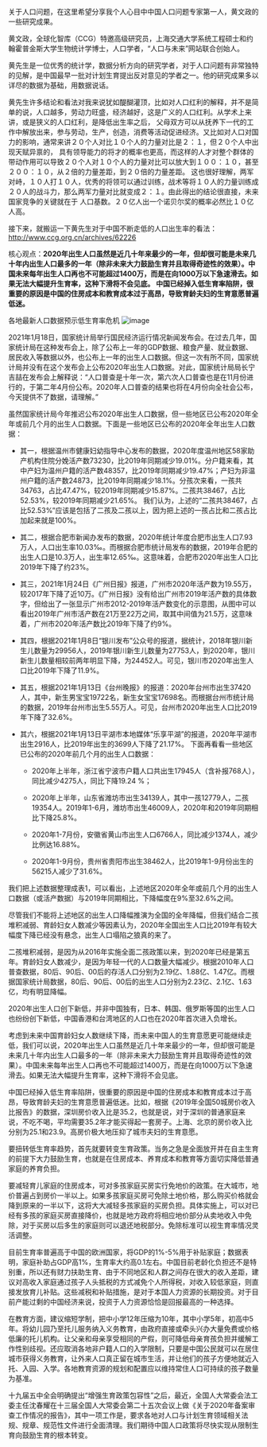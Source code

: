 关于人口问题，在这里希望分享我个人心目中中国人口问题专家第一人，黄文政的一些研究成果。

黄文政，全球化智库（CCG）特邀高级研究员，上海交通大学系统工程硕士和约翰霍普金斯大学生物统计学博士，人口学者，“人口与未来”网站联合创始人。

黄先生是一位优秀的统计学，数据分析方向的研究学者，对于人口问题有非常独特的见解，是中国最早一批对计划生育提出反对意见的学者之一。他的研究成果多以详尽的数据为基础，用数据说话。

黄先生许多结论和看法对我来说犹如醍醐灌顶，比如对人口红利的解释，并不是简单的说，人口越多，劳动力旺盛，经济越好，这是广义的人口红利。从学术上来讲，或是狭义的人口红利，是降低出生率之后，
父母双方可以从抚养下一代的工作中解放出来，参与劳动，生产，创造，消费等活动促进经济。又比如对人口对国力的影响，通常来讲２０个人对比１０个人的力量对比是２：１，但２０个人中出现天赋异禀的，
具有领导能力的将才的概率也更高，而这样的人才对整个群体的带动作用可以导致２０个人对１０个人的力量对比可以放大到１００：１０，甚至２００：１０，从２倍的力量差距，到２０倍的力量差距。
这也很好理解，两军对峙，１０人打１０人，优秀的将领可以通过训练，战术等将１０人的力量训练成２０人的战斗力，那么两军力量对比就变成２：１。由此得出的结论很直接，未来国家竞争的关键就在于
人口基数。２０亿人出一个诺贝尔奖的概率必然比１０亿人高。

接下来，就搬运一下黄先生对于中国不断走低的人口出生率的看法：http://www.ccg.org.cn/archives/62226

核心观点：**2020年出生人口虽然是近几十年来最少的一年，但却很可能是未来几十年内出生人口最多的一年（除非未来大力鼓励生育并且取得奇迹性的效果）。中国未来每年出生人口再也不可能超过1400万，而是在向1000万以下急速滑去。如果无法大幅提升生育率，这种下滑将不会见底。 中国已经掉入低生育率陷阱，很重要的原因是中国的住房成本和教育成本过于高昂，导致育龄夫妇的生育意愿普遍低迷。**

各地最新人口数据预示低生育率危机
![image](https://user-images.githubusercontent.com/31200629/163592950-704f5bb2-a191-47f8-9034-723029fc3a66.png)

2021年1月18日，国家统计局举行国民经济运行情况新闻发布会。在过去几年，国家统计局在这种发布会上，除了公布上一年的GDP数据、粮食产量、就业数据、居民收入等数据以外，也公布上一年的出生人口数据。但这一次有所不同，国家统计局并没有在这个发布会上公布2020年出生人口数据。对此，国家统计局局长宁吉喆在发布会上解释说：“人口普查是十年一次，第六次人口普查也是在11月份进行的，于第二年4月份公布。2020年人口普查的结果也将在4月份向全社会公布，今天提供不了数据，请理解。”

虽然国家统计局今年推迟公布2020年出生人口数据，但一些地区已公布2020年全年或前几个月的出生人口数据。下面是一些地区已公布的2020年全年出生人口数据：

- 其一，根据温州市健康妇幼指导中心发布的数据，2020年度温州地区58家助产机构住院分娩活产数73230，比2019年同期减少19.01%。分户籍来看，其中产妇为温州户籍的活产数48357，比2019年同期减少19.47%；产妇为非温州户籍的活产数24873，比2019年同期减少18.1%。分孩次来看，一孩共34763，占比47.47%，较2019年同期减少15.87%。二孩共38467，占比52.53%，较2019年同期减少21.65%。
我们认为，上述的“二孩共38467，占比52.53%”应该是包括了二孩及二孩以上，因为把上述的一孩占比和二孩占比加起来就是100%。

- 其二，根据合肥市新闻办发布的数据，2020年统计年度合肥市出生人口7.93万人，人口出生率10.03‰。而根据合肥市统计局发布的数据，2019年合肥的出生人口是10.3万人，出生率12.65‰。这意味着，合肥市2020年出生人口比2019年下降了约23%。

- 其三，2021年1月24日《广州日报》报道，广州市2020年活产数为19.55万，较2017年下降了近10万。《广州日报》没有给出广州市2019年活产数的具体数字，但给出了一张显示广州市2012-2019年活产数变化的示意图，从图中可以看出2019年广州市活产数在21万至22万之间，取其中间值为21.5万，这意味着，广州市2020年活产数比2019年下降了约9%。

- 其四，根据2021年1月8日“银川发布”公众号的报道，据统计，2018年银川新生儿数量为29956人，2019年银川新生儿数量为27753人，到2020年，银川新生儿数量相较前两年明显下降，为24452人。可见，银川市2020年出生人口比2019年下降了11.9%。

- 其五，根据2021年1月13日《台州晚报》的报道：2020年台州市出生37420人，其中，新生男宝宝19722名，新生女宝宝17698名。而根据台州市统计局的数据，2019年台州市出生5.55万人。可见，台州市2020年出生人口比2019年下降了32.6%。

- 其六，根据2021年1月13日平湖市本地媒体“乐享平湖”的报道，2020年平湖市出生2916人，比2019年出生的3699人下降了21.17%。
下面再看看一些地区已公布的2020年前几个月的出生人口数据：

    - 2020年上半年，浙江省宁波市户籍人口共出生17945人（含补报768人），同比减少4275人，同比下降19.24 %；

    - 2020年上半年，山东省潍坊市出生34139人，其中一孩12779人，二孩19354人。2019年1-6月，潍坊市出生46009人，2020年和2019年同期相比下降25.8%。

    - 2020年1-7月份，安徽省黄山市出生人口6766人，同比减少1374人，减少比例达16.88%。

    - 2020年1-9月份，贵州省贵阳市出生38462人，比2019年1-9月份出生的56215人减少了31.6%。

我们把上述数据整理成表1，可以看出，上述地区2020年全年或前几个月的出生人口数据（或活产数据）与2019年同期相比，下降幅度在9%至32.6%之间。

尽管我们不能将上述地区的出生人口降幅推演为全国的全年降幅，但我们结合二孩堆积减弱、育龄妇女人数减少等因素认为，2020年全国出生人口比2019年有较大幅度下降已经没有悬念，出生人口塌陷之狼真的来了。

二孩堆积减弱，是因为从2016年实施全面二孩政策以来，到2020年已经是第五年。育龄妇女人数减少，是因为年轻一代的人口数量大幅减少。根据2010年人口普查数据，80后、90后、00后的存活人口分别为2.19亿、1.88亿、1.47亿。而根据国家统计局数据，80后、90后、00后的出生人口分别为2.23亿、2.1亿、1.63亿，均有明显降幅。

2020年出生人口创下新低，并非中国独有，日本、韩国、俄罗斯等国的出生人口也纷纷创下新低，中国香港和台湾地区的人口也在2020年首次进入负增长。

考虑到未来中国育龄妇女人数继续下降，而未来中国人的生育意愿更可能继续走低，我们可以说，2020年出生人口虽然是近几十年来最少的一年，但却很可能是未来几十年内出生人口最多的一年（除非未来大力鼓励生育并且取得奇迹性的效果）。中国未来每年出生人口再也不可能超过1400万，而是在向1000万以下急速滑去。如果无法大幅提升生育率，这种下滑将不会见底。

中国已经掉入低生育率陷阱，很重要的原因是中国的住房成本和教育成本过于高昂，导致育龄夫妇的生育意愿普遍低迷。比如，根据《2019年全国50城房价收入比报告》的数据，深圳房价收入比是35.2，也就是说，对于深圳的普通家庭来说，不吃不喝，平均需要35.2年才能买得起一套房子。上海、北京的房价收入比分别为25.1和23.9。高房价极大地压抑了城市夫妇的生育意愿。

要扭转低生育率趋势，首先就要转变生育政策。当务之急是全面放开并在自主生育的前提下大力鼓励生育，也就是在住房成本、养育成本和教育等方面切实降低普通家庭的养育负担。

要减轻育儿家庭的住房成本，可对多孩家庭买房实行免地价的政策。在大城市，地价普遍占到房价一半以上。如果多孩家庭买房可免除土地价格，那么购买价格就会降到原来的一半以下，这将大大减轻多孩家庭的买房负担。具体实施上，可以对已经有多孩的家庭买房直接降价，也就是地方政府将相应地价部分从卖地收入中免除，对于买房以后多生的家庭则可以退还地税部分。免除标准可以视生育率情况灵活调整。

目前生育率普遍高于中国的欧洲国家，将GDP的1%-5%用于补贴家庭；数据表明，家庭补助占GDP高1%，生育率大约高0.1左右。中国目前老龄化负担还不是特别重，所以还有财力扶助生育、由于不同地区和人群之间存在很大的收入差距，建议对高收入家庭通过孩子人头抵税的方式减免个人所得税，对收入较低家庭，则直接发放育儿补贴。这些减税和补贴措施，是对于本国人力资源的长期投资。对于目前产能过剩的中国经济来说，投资于人力资源恰恰是回报最高的一种选择。

在教育方面，建议缩短学制，把中小学12年压缩为10年，其中小学5年，初高中5年。将幼儿园乃至托儿服务纳入义务教育，由政府直接或牵头兴办大量免费或价格低廉的托儿机构。让父亲和母亲享受相同的产假，则可降低母亲育孩负担并缓解工作性别歧视。还应取消各地非户籍人口的入学限制，只要是中国公民就可以在居住城市获得义务教育，让外来人口真正留在城市生活，并让他们的孩子方便地就近入托、入园、入学。各地教育资源的规划和配置应以维持常住人口可持续的孩子数量为基准。

十九届五中全会明确提出“增强生育政策包容性”之后，最近，全国人大常委会法工委主任沈春耀在十三届全国人大常委会第二十五次会议上做《关于2020年备案审查工作情况的报告》，其中一项工作是，要求各地对人口与计划生育领域相关法规、规章、规范性文件进行全面清理。我们期待中国人口政策将尽快实现从限制生育向鼓励生育的根本转变。
